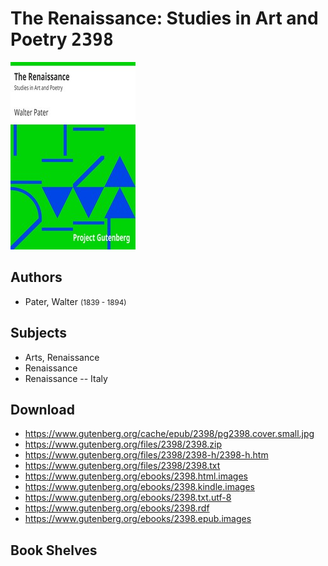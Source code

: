 # The Renaissance: Studies in Art and Poetry <kbd>2398</kbd>

![](./cover.medium.jpg "")

## Authors


 - Pater, Walter <small>(1839 - 1894)</small>

## Subjects


 - Arts, Renaissance
 - Renaissance
 - Renaissance -- Italy

## Download


 - https://www.gutenberg.org/cache/epub/2398/pg2398.cover.small.jpg
 - https://www.gutenberg.org/files/2398/2398.zip
 - https://www.gutenberg.org/files/2398/2398-h/2398-h.htm
 - https://www.gutenberg.org/files/2398/2398.txt
 - https://www.gutenberg.org/ebooks/2398.html.images
 - https://www.gutenberg.org/ebooks/2398.kindle.images
 - https://www.gutenberg.org/ebooks/2398.txt.utf-8
 - https://www.gutenberg.org/ebooks/2398.rdf
 - https://www.gutenberg.org/ebooks/2398.epub.images

## Book Shelves


